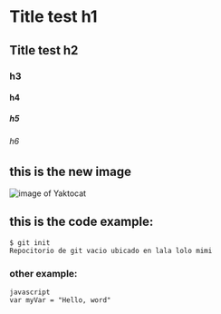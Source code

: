 # Title test h1
## Title test h2
### h3
#### h4
##### h5
###### h6

## this is the new image
![image of Yaktocat](https://octodex.github.com/images/yaktocat.png)

## this is the code example:
```
$ git init
Repocitorio de git vacio ubicado en lala lolo mimi
```
### other example:
```
javascript
var myVar = "Hello, word"
```
